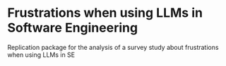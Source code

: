 # Frustrations when using LLMs in Software Engineering

Replication package for the analysis of a survey study about frustrations when using LLMs in SE
